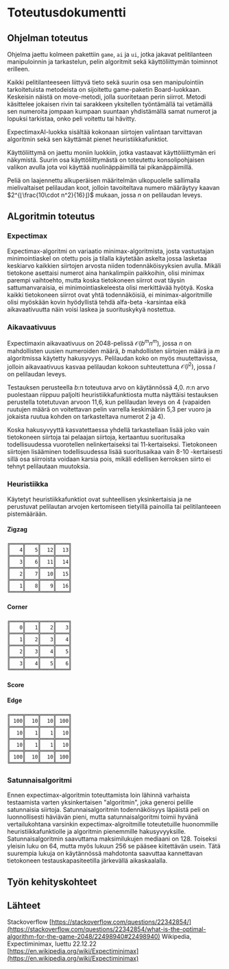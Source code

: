 # Toteutusdokumentti

## Ohjelman toteutus

Ohjelma jaettu kolmeen pakettiin `game`, `ai` ja `ui`, jotka jakavat pelitilanteen manipuloinnin ja tarkastelun, pelin algoritmit sekä käyttöliittymän toiminnot erilleen.

Kaikki pelitilanteeseen liittyvä tieto sekä suurin osa sen manipulointiin tarkoitetuista metodeista on sijoitettu game-paketin Board-luokkaan. Keskeisin näistä on move-metodi, jolla suoritetaan perin siirrot. Metodi käsittelee jokaisen rivin tai sarakkeen yksitellen työntämällä tai vetämällä sen numeroita jompaan kumpaan suuntaan yhdistämällä samat numerot ja lopuksi tarkistaa, onko peli voitettu tai hävitty.

ExpectimaxAI-luokka sisältää kokonaan siirtojen valintaan tarvittavan algoritmin sekä sen käyttämät pienet heuristiikkafunktiot.

Käyttöliittymä on jaettu moniin luokkiin, jotka vastaavat käyttöliiittymän eri näkymistä. Suurin osa käyttöliittymästä on toteutettu konsolipohjaisen valikon avulla jota voi käyttää nuolinäppäimillä tai pikanäppäimillä.

Peliä on laajennettu alkuperäisen määritelmän ulkopuolelle sallimalla mielivaltaiset pelilaudan koot, jolloin tavoiteltava numero määräytyy kaavan $2^{⌊\frac{10\cdot n^2}{16}⌋}$ mukaan, jossa $n$ on pelilaudan leveys.

## ALgoritmin toteutus

### Expectimax

Expectimax-algoritmi on variaatio minimax-algoritmista, josta vastustajan minimointiaskel on otettu pois ja tilalla käytetään askelta jossa lasketaa keskiarvo kaikkien siirtojen arvosta niiden todennäköisyyksien avulla. Mikäli tietokone asettaisi numerot aina hankalimpiin paikkoihin, olisi minimax parempi vaihtoehto, mutta koska tietokoneen siirrot ovat täysin sattumanvaraisia, ei minimointiaskeleesta olisi merkittävää hyötyä. Koska kaikki tietokoneen siirrot ovat yhtä todennäköisiä, ei minimax-algoritmille olisi myöskään kovin hyödyllistä tehdä alfa-beta -karsintaa eikä aikavaativuutta näin voisi laskea ja suorituskykyä nostettua.

### Aikavaativuus

Expectimaxin aikavaativuus on 2048-pelissä $\mathcal{O}(b^mn^m)$, jossa $n$ on mahdollisten uusien numeroiden määrä, $b$ mahdollisten siirtojen määrä ja $m$ algoritmissa käytetty hakusyvyys. Pelilaudan koko on myös muutettavissa, jolloin aikavaativuus kasvaa pelilaudan kokoon suhteutettuna $\mathcal{O}(l^2)$, jossa $l$ on pelilaudan leveys.

Testauksen perusteella $b$:n toteutuva arvo on käytännössä 4,0. $n$:n arvo puolestaan riippuu paljolti heuristiikkafunktiosta mutta näyttäisi testauksen perustella totetutuvan arvoon 11,6, kun pelilaudan leveys on 4 (vapaiden ruutujen määrä on voitettavan pelin varrella keskimäärin 5,3 per vuoro ja jokaista ruutua kohden on tarkasteltava numerot 2 ja 4). 

Koska hakusyvyyttä kasvatettaessa yhdellä tarkastellaan lisää joko vain tietokoneen siirtoja tai pelaajan siirtoja, kertaantuu suoritusaika todellisuudessa vuorotellen nelinkertaiseksi tai 11-kertaiseksi. Tietokoneen siirtojen lisääminen todellisuudessa lisää suoritusaikaa vain 8-10 -kertaisesti sillä osa siirroista voidaan karsia pois, mikäli edellisen kerroksen siirto ei tehnyt pelilautaan muutoksia.

### Heuristiikka

Käytetyt heuristiikkafunktiot ovat suhteellisen yksinkertaisia ja ne perustuvat pelilautan arvojen kertomiseen tietyillä painoilla tai pelitilanteeen pistemäärään.

#### Zigzag

```
╔════╦════╦════╦════╗
║   4║   5║  12║  13║
╠════╬════╬════╬════╣
║   3║   6║  11║  14║
╠════╬════╬════╬════╣
║   2║   7║  10║  15║
╠════╬════╬════╬════╣
║   1║   8║   9║  16║
╚════╩════╩════╩════╝
```


#### Corner

```
╔════╦════╦════╦════╗
║   0║   1║   2║   3║
╠════╬════╬════╬════╣
║   1║   2║   3║   4║
╠════╬════╬════╬════╣
║   2║   3║   4║   5║
╠════╬════╬════╬════╣
║   3║   4║   5║   6║
╚════╩════╩════╩════╝
```

#### Score



#### Edge

```
╔════╦════╦════╦════╗
║ 100║  10║  10║ 100║
╠════╬════╬════╬════╣
║  10║   1║   1║  10║
╠════╬════╬════╬════╣
║  10║   1║   1║  10║
╠════╬════╬════╬════╣
║ 100║  10║  10║ 100║
╚════╩════╩════╩════╝
```

### Satunnaisalgoritmi

Ennen expectimax-algoritmin toteuttamista loin lähinnä varhaista testaamista varten yksinkertaisen "algoritmin", joka generoi pelille satunnaisia siirtoja. Satunnaisalgoritmin todennäköisyys läpäistä peli on luonnollisesti häviävän pieni, mutta satunnaisalgoritmi toimii hyvänä vertailukohtana varsinkin expectimax-algroitmille toteutetuille huonommille heuristiikkafunktiolle ja algoritmin pienemmille hakusyvyyksille. Satunnaisalgoritmin saavuttama maksimilukujen mediaani on 128. Toiseksi yleisin luku on 64, mutta myös lukuun 256 se pääsee kiitettävän usein. Tätä suurempia lukuja on käytännössä mahdotonta saavuttaa kannettavan tietokoneen testauskapasiteetilla järkevällä aikaskaalalla.

## Työn kehityskohteet

## Lähteet

Stackoverflow [https://stackoverflow.com/questions/22342854/](https://stackoverflow.com/questions/22342854/what-is-the-optimal-algorithm-for-the-game-2048/22498940#22498940)
Wikipedia, Expectiminimax, luettu 22.12.22 [https://en.wikipedia.org/wiki/Expectiminimax](https://en.wikipedia.org/wiki/Expectiminimax)